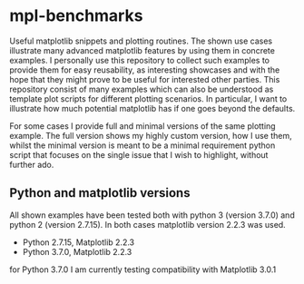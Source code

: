 # mpl-benchmarks
Useful matplotlib snippets and plotting routines.
The shown use cases illustrate many advanced matplotlib features by using them in 
concrete examples. I personally use this repository to collect such examples
to provide them for easy reusability, as interesting showcases and with the hope
that they might prove to be useful for interested other parties.
This repository consist of many examples which can also be understood as
template plot scripts for different plotting scenarios.
In particular, I want to illustrate how much potential matplotlib has if one goes beyond the defaults.

For some cases I provide full and minimal versions of the same plotting example.
The full version shows my highly custom version, how I use them, whilst the minimal
version is meant to be a minimal requirement python script that focuses on
the single issue that I wish to highlight, without further ado.

## Python and matplotlib versions
All shown examples have been tested both with python 3 (version 3.7.0)
and python 2 (version 2.7.15). In both cases matplotlib
version 2.2.3 was used.
* Python 2.7.15, Matplotlib 2.2.3
* Python 3.7.0,  Matplotlib 2.2.3

for Python 3.7.0 I am currently testing compatibility with Matplotlib 3.0.1
